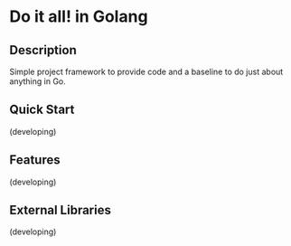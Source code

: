 
Do it all! in Golang
====================

Description
-----------

Simple project framework to provide code and a baseline to do just about anything in Go.

Quick Start
------------

(developing)

Features
--------

(developing)

External Libraries
------------------

(developing)
